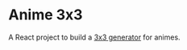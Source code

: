 # Anime 3x3

A React project to build a [3x3 generator](https://naru-kami.github.io/Anime3x3/) for animes.
